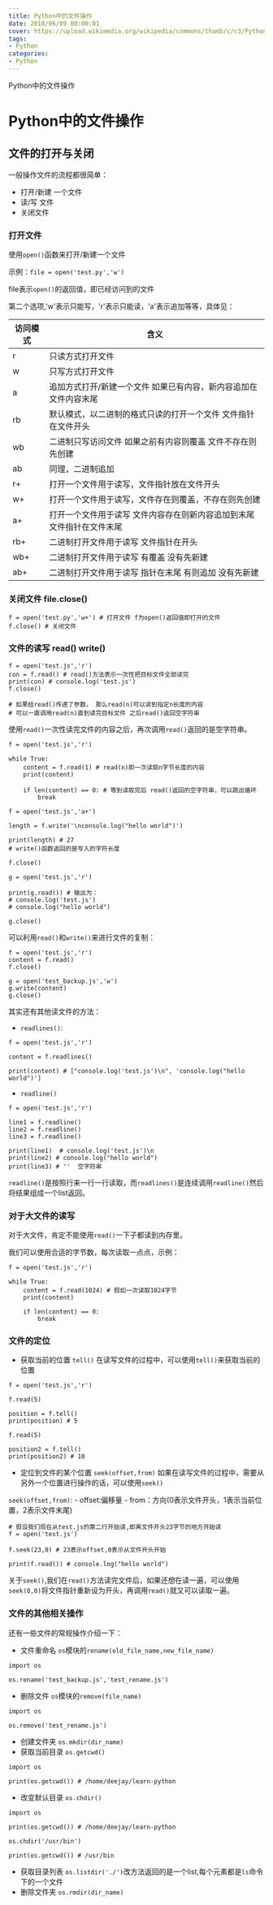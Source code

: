 ```yaml
---
title: Python中的文件操作
date: 2018/06/09 00:00:01
cover: https://upload.wikimedia.org/wikipedia/commons/thumb/c/c3/Python-logo-notext.svg/1200px-Python-logo-notext.svg.png
tags: 
- Python
categories: 
- Python
---
```

Python中的文件操作
<!--more-->

# Python中的文件操作

## 文件的打开与关闭

一般操作文件的流程都很简单：
- 打开/新建 一个文件
- 读/写 文件
- 关闭文件

### 打开文件

使用`open()`函数来打开/新建一个文件

示例：`file = open('test.py','w')`

file表示`open()`的返回值，即已经访问到的文件

第二个选项,'w'表示只能写，'r'表示只能读，'a'表示追加等等，具体见：

访问模式 | 含义
-- | --
r | 只读方式打开文件
w | 只写方式打开文件
a | 追加方式打开/新建一个文件  如果已有内容，新内容追加在文件内容末尾
rb | 默认模式，以二进制的格式只读的打开一个文件  文件指针在文件开头
wb | 二进制只写访问文件  如果之前有内容则覆盖  文件不存在则先创建
ab | 同理，二进制追加
r+ | 打开一个文件用于读写，文件指针放在文件开头
w+ | 打开一个文件用于读写，文件存在则覆盖，不存在则先创建
a+ | 打开一个文件用于读写  文件内容存在则新内容追加到末尾  文件指针在文件末尾
rb+ | 二进制打开文件用于读写 文件指针在开头
wb+ | 二进制打开文件用于读写 有覆盖 没有先新建
ab+ | 二进制打开文件用于读写  指针在末尾 有则追加 没有先新建

### 关闭文件 file.close()

```
f = open('test.py','w+') # 打开文件 f为open()返回值即打开的文件
f.close() # 关闭文件 
```

### 文件的读写 read() write()

```
f = open('test.js','r')
con = f.read() # read()方法表示一次性把目标文件全部读完
print(con) # console.log('test.js')
f.close()

# 如果给read()传递了参数， 那么read(n)可以读到指定n长度的内容
# 可以一直调用read(n)直到读完目标文件 之后read()返回空字符串
```

使用`read()`一次性读完文件的内容之后，再次调用`read()`返回的是空字符串。
```
f = open('test.js','r')

while True:
    content = f.read(1) # read(n)即一次读取n字节长度的内容
    print(content)

    if len(content) == 0: # 等到读取完后 read()返回的空字符串，可以跳出循环
        break

```

```
f = open('test.js','a+')

length = f.write('\nconsole.log("hello world")') 

print(length) # 27
# write()函数返回的是写入的字符长度

f.close()

g = open('test.js','r')

print(g.read()) # 输出为：
# console.log('test.js')
# console.log("hello world")

g.close()
```
可以利用`read()`和`write()`来进行文件的复制：
```
f = open('test.js','r')
content = f.read()
f.close()

g = open('test_backup.js','w')
g.write(content)
g.close()
```

其实还有其他读文件的方法：

- `readlines()`:
```
f = open('test.js','r')

content = f.readlines()

print(content) # ["console.log('test.js')\n", 'console.log("hello world")']

```

- `readline()`
```
f = open('test.js','r')

line1 = f.readline()
line2 = f.readline()
line3 = f.readline()

print(line1)  # console.log('test.js')\n
print(line2) # console.log("hello world")
print(line3) # ''  空字符串
```

`readline()`是按照行来一行一行读取，而`readlines()`是连续调用`readline()`然后将结果组成一个list返回。


### 对于大文件的读写

对于大文件，肯定不能使用`read()`一下子都读到内存里。

我们可以使用合适的字节数，每次读取一点点，示例：
```
f = open('test.js','r')

while True:
    content = f.read(1024) # 假如一次读取1024字节
    print(content)

    if len(content) == 0:
        break

```

### 文件的定位

- 获取当前的位置 `tell()`
在读写文件的过程中，可以使用`tell()`来获取当前的位置
```
f = open('test.js','r')

f.read(5)

position = f.tell()
print(position) # 5

f.read(5)

position2 = f.tell()
print(position2) # 10
```

- 定位到文件的某个位置 `seek(offset,from)`
如果在读写文件的过程中，需要从另外一个位置进行操作的话，可以使用`seek()`

`seek(offset,from)`:
    - offset:偏移量
    - from：方向(0表示文件开头，1表示当前位置，2表示文件末尾)


```
# 假设我们现在从test.js的第二行开始读,即离文件开头23字节的地方开始读
f = open('test.js')

f.seek(23,0) # 23表示offset,0表示从文件开头开始

print(f.read()) # console.log("hello world")

```

关于`seek()`,我们在`read()`方法读完文件后，如果还想在读一遍，可以使用`seek(0,0)`将文件指针重新设为开头，再调用`read()`就又可以读取一遍。


### 文件的其他相关操作

还有一些文件的常规操作介绍一下：

- 文件重命名
`os`模块的`rename(old_file_name,new_file_name)`

```
import os

os.rename('test_backup.js','test_rename.js')
```
- 删除文件
`os`模块的`remove(file_name)`

```
import os

os.remove('test_rename.js')
```
- 创建文件夹
`os.mkdir(dir_name)`
- 获取当前目录
`os.getcwd()`
```
import os

print(os.getcwd()) # /home/deejay/learn-python

```
- 改变默认目录
`os.chdir()`
```
import os

print(os.getcwd()) # /home/deejay/learn-python

os.chdir('/usr/bin')

print(os.getcwd()) # /usr/bin

```
- 获取目录列表
`os.listdir('./')`改方法返回的是一个list,每个元素都是`ls`命令下的一个文件
- 删除文件夹
`os.rmdir(dir_name)`
